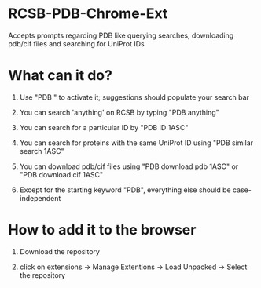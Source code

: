 # RCSB-PDB-Chrome-Ext
Accepts prompts regarding PDB like querying searches, downloading pdb/cif files and searching for UniProt IDs

# What can it do?
1. Use "PDB " to activate it; suggestions should populate your search bar

2. You can search 'anything' on RCSB by typing "PDB anything"

3. You can search for a particular ID by "PDB ID 1ASC"

4. You can search for proteins with the same UniProt ID using "PDB similar search 1ASC"

5. You can download pdb/cif files using "PDB download pdb 1ASC" or "PDB download cif 1ASC"

6. Except for the starting keyword "PDB",  everything else should be case-independent

# How to add it to the browser
1. Download the repository
   
2. click on extensions -> Manage Extentions -> Load Unpacked -> Select the repository
